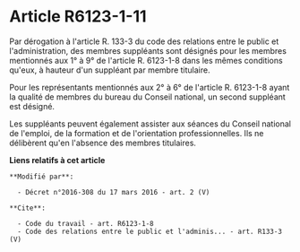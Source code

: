 # Article R6123-1-11

Par dérogation à l'article R. 133-3 du code des relations entre le public et l'administration, des membres suppléants sont
désignés pour les membres mentionnés aux 1° à 9° de l'article R. 6123-1-8 dans les mêmes conditions qu'eux, à hauteur d'un
suppléant par membre titulaire. 

Pour les représentants mentionnés aux 2° à 6° de l'article R. 6123-1-8 ayant la qualité de membres du bureau du Conseil
national, un second suppléant est désigné. 

Les suppléants peuvent également assister aux séances du Conseil national de l'emploi, de la formation et de l'orientation
professionnelles. Ils ne délibèrent qu'en l'absence des membres titulaires.

**Liens relatifs à cet article**

	**Modifié par**:

	  - Décret n°2016-308 du 17 mars 2016 - art. 2 (V)

	**Cite**:

	  - Code du travail - art. R6123-1-8
	  - Code des relations entre le public et l'adminis... - art. R133-3 (V)
